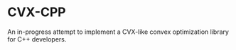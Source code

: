 # CVX-CPP
An in-progress attempt to implement a CVX-like convex optimization library for C++ developers.
